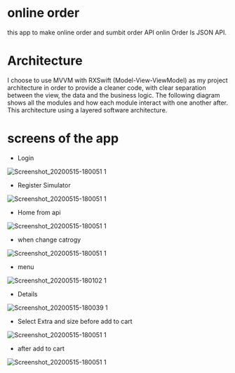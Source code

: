 # online order 
this app to make online order and sumbit order
API onlin Order Is JSON API.
# Architecture
I choose to use MVVM with RXSwift (Model-View-ViewModel) as my project architecture in order to provide a cleaner code, with clear separation between the view, the data and the business logic.
The following diagram shows all the modules and how each module interact with one another after. This architecture using a layered software architecture.

# screens of the app

* Login 

![Screenshot_20200515-180051 1](https://raw.githubusercontent.com/hani1karam/Restaurant-delivery/main/Simulator%20Screen%20Shot%20-%20iPhone%2011%20-%202021-08-20%20at%2012.30.37.png)
   
* Register Simulator

![Screenshot_20200515-180051 1](https://raw.githubusercontent.com/hani1karam/Restaurant-delivery/main/Simulator%20Screen%20Shot%20-%20iPhone%2011%20-%202021-08-20%20at%2012.30.44.png)

* Home from api

![Screenshot_20200515-180051 1](https://raw.githubusercontent.com/hani1karam/Restaurant-delivery/main/Simulator%20Screen%20Shot%20-%20iPhone%2011%20-%202021-08-20%20at%2012.31.05.png)

* when change catrogy 

![Screenshot_20200515-180051 1](https://raw.githubusercontent.com/hani1karam/Restaurant-delivery/main/Simulator%20Screen%20Shot%20-%20iPhone%2011%20-%202021-08-20%20at%2012.31.07.png)

* menu 

![Screenshot_20200515-180102 1](https://raw.githubusercontent.com/hani1karam/Restaurant-delivery/main/Simulator%20Screen%20Shot%20-%20iPhone%2011%20-%202021-08-20%20at%2012.31.28.png)

* Details

![Screenshot_20200515-180039 1](https://raw.githubusercontent.com/hani1karam/Restaurant-delivery/main/Simulator%20Screen%20Shot%20-%20iPhone%2011%20-%202021-08-20%20at%2012.36.18.png)

* Select Extra and size before add to cart 

![Screenshot_20200515-180051 1](https://raw.githubusercontent.com/hani1karam/Restaurant-delivery/main/Simulator%20Screen%20Shot%20-%20iPhone%2011%20-%202021-08-20%20at%2012.36.18.png)

* after add to cart 

![Screenshot_20200515-180051 1](https://raw.githubusercontent.com/hani1karam/Restaurant-delivery/main/Simulator%20Screen%20Shot%20-%20iPhone%2011%20-%202021-08-20%20at%2012.36.38.png)

